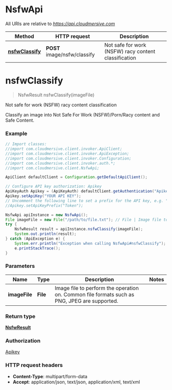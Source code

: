 # NsfwApi

All URIs are relative to *https://api.cloudmersive.com*

Method | HTTP request | Description
------------- | ------------- | -------------
[**nsfwClassify**](NsfwApi.md#nsfwClassify) | **POST** image/nsfw/classify | Not safe for work (NSFW) racy content classification


<a name="nsfwClassify"></a>
# **nsfwClassify**
> NsfwResult nsfwClassify(imageFile)

Not safe for work (NSFW) racy content classification

Classify an image into Not Safe For Work (NSFW)/Porn/Racy content and Safe Content.

### Example
```java
// Import classes:
//import com.cloudmersive.client.invoker.ApiClient;
//import com.cloudmersive.client.invoker.ApiException;
//import com.cloudmersive.client.invoker.Configuration;
//import com.cloudmersive.client.invoker.auth.*;
//import com.cloudmersive.client.NsfwApi;

ApiClient defaultClient = Configuration.getDefaultApiClient();

// Configure API key authorization: Apikey
ApiKeyAuth Apikey = (ApiKeyAuth) defaultClient.getAuthentication("Apikey");
Apikey.setApiKey("YOUR API KEY");
// Uncomment the following line to set a prefix for the API key, e.g. "Token" (defaults to null)
//Apikey.setApiKeyPrefix("Token");

NsfwApi apiInstance = new NsfwApi();
File imageFile = new File("/path/to/file.txt"); // File | Image file to perform the operation on.  Common file formats such as PNG, JPEG are supported.
try {
    NsfwResult result = apiInstance.nsfwClassify(imageFile);
    System.out.println(result);
} catch (ApiException e) {
    System.err.println("Exception when calling NsfwApi#nsfwClassify");
    e.printStackTrace();
}
```

### Parameters

Name | Type | Description  | Notes
------------- | ------------- | ------------- | -------------
 **imageFile** | **File**| Image file to perform the operation on.  Common file formats such as PNG, JPEG are supported. |

### Return type

[**NsfwResult**](NsfwResult.md)

### Authorization

[Apikey](../README.md#Apikey)

### HTTP request headers

 - **Content-Type**: multipart/form-data
 - **Accept**: application/json, text/json, application/xml, text/xml

